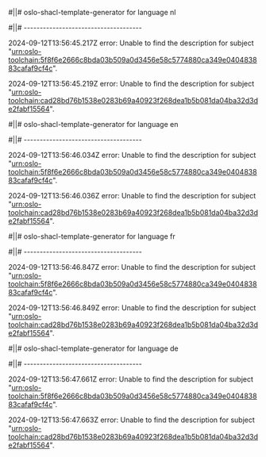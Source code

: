 #||# oslo-shacl-template-generator for language nl  

#||# -------------------------------------  

2024-09-12T13:56:45.217Z error: Unable to find the description for subject "[urn:oslo-toolchain:5f8f6e2666c8bda03b509a0d3456e58c5774880ca349e040483883cafaf9cf4c](all-vrachtwagenParkeren-ap.jsonld#L5042)".

2024-09-12T13:56:45.219Z error: Unable to find the description for subject "[urn:oslo-toolchain:cad28bd76b1538e0283b69a40923f268dea1b5b081da04ba32d3de2fabf15564](all-vrachtwagenParkeren-ap.jsonld#L5061)".

#||# oslo-shacl-template-generator for language en  

#||# -------------------------------------  

2024-09-12T13:56:46.034Z error: Unable to find the description for subject "[urn:oslo-toolchain:5f8f6e2666c8bda03b509a0d3456e58c5774880ca349e040483883cafaf9cf4c](all-vrachtwagenParkeren-ap.jsonld#L5042)".

2024-09-12T13:56:46.036Z error: Unable to find the description for subject "[urn:oslo-toolchain:cad28bd76b1538e0283b69a40923f268dea1b5b081da04ba32d3de2fabf15564](all-vrachtwagenParkeren-ap.jsonld#L5061)".

#||# oslo-shacl-template-generator for language fr  

#||# -------------------------------------  

2024-09-12T13:56:46.847Z error: Unable to find the description for subject "[urn:oslo-toolchain:5f8f6e2666c8bda03b509a0d3456e58c5774880ca349e040483883cafaf9cf4c](all-vrachtwagenParkeren-ap.jsonld#L5042)".

2024-09-12T13:56:46.849Z error: Unable to find the description for subject "[urn:oslo-toolchain:cad28bd76b1538e0283b69a40923f268dea1b5b081da04ba32d3de2fabf15564](all-vrachtwagenParkeren-ap.jsonld#L5061)".

#||# oslo-shacl-template-generator for language de  

#||# -------------------------------------  

2024-09-12T13:56:47.661Z error: Unable to find the description for subject "[urn:oslo-toolchain:5f8f6e2666c8bda03b509a0d3456e58c5774880ca349e040483883cafaf9cf4c](all-vrachtwagenParkeren-ap.jsonld#L5042)".

2024-09-12T13:56:47.663Z error: Unable to find the description for subject "[urn:oslo-toolchain:cad28bd76b1538e0283b69a40923f268dea1b5b081da04ba32d3de2fabf15564](all-vrachtwagenParkeren-ap.jsonld#L5061)".

